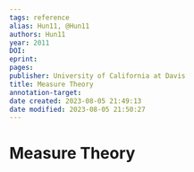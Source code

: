```yaml
---
tags: reference
alias: Hun11, @Hun11
authors: Hun11
year: 2011
DOI: 
eprint: 
pages: 
publisher: University of California at Davis
title: Measure Theory
annotation-target:
date created: 2023-08-05 21:49:13
date modified: 2023-08-05 21:50:27
---
```


# Measure Theory